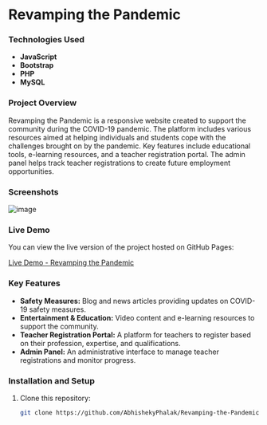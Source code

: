 # Revamping the Pandemic

### **Technologies Used**
- **JavaScript**
- **Bootstrap**
- **PHP**
- **MySQL**

### **Project Overview**
Revamping the Pandemic is a responsive website created to support the community during the COVID-19 pandemic. The platform includes various resources aimed at helping individuals and students cope with the challenges brought on by the pandemic. Key features include educational tools, e-learning resources, and a teacher registration portal. The admin panel helps track teacher registrations to create future employment opportunities.

### **Screenshots**
![image](https://github.com/user-attachments/assets/b6811f25-57a3-42ce-bb1c-624dc4b21de9)


### **Live Demo**

You can view the live version of the project hosted on GitHub Pages:

[Live Demo - Revamping the Pandemic](https://abhishekyphalak.github.io/Revamping-The-Pandemic/)

### **Key Features**
- **Safety Measures:** Blog and news articles providing updates on COVID-19 safety measures.
- **Entertainment & Education:** Video content and e-learning resources to support the community.
- **Teacher Registration Portal:** A platform for teachers to register based on their profession, expertise, and qualifications.
- **Admin Panel:** An administrative interface to manage teacher registrations and monitor progress.


### **Installation and Setup**
1. Clone this repository:  
   ```bash
   git clone https://github.com/AbhishekyPhalak/Revamping-the-Pandemic.git
